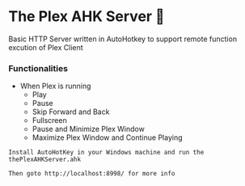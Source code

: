 The Plex AHK Server 🔫
==========================

Basic HTTP Server written in AutoHotkey to support remote function excution of Plex Client

### Functionalities
- When Plex is running 
  - Play
  - Pause
  - Skip Forward and Back
  - Fullscreen
  - Pause and Minimize Plex Window
  - Maximize Plex Window and Continue Playing 

`Install AutoHotKey in your Windows machine and run the thePlexAHKServer.ahk`

`Then goto http://localhost:8998/ for more info`
